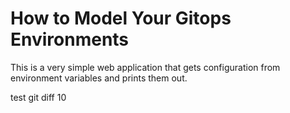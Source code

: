 # How to Model Your Gitops Environments

This is a very simple web application that gets configuration from environment variables and prints them out.

test git diff 10